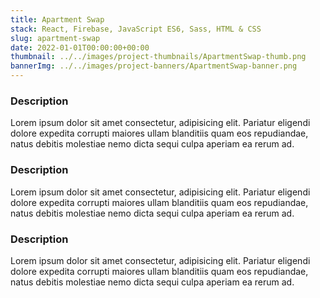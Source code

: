 ```yaml
---
title: Apartment Swap
stack: React, Firebase, JavaScript ES6, Sass, HTML & CSS
slug: apartment-swap
date: 2022-01-01T00:00:00+00:00
thumbnail: ../../images/project-thumbnails/ApartmentSwap-thumb.png
bannerImg: ../../images/project-banners/ApartmentSwap-banner.png
---
```


### Description

Lorem ipsum dolor sit amet consectetur, adipisicing elit. Pariatur eligendi dolore expedita corrupti maiores ullam blanditiis quam eos repudiandae, natus debitis molestiae nemo dicta sequi culpa aperiam ea rerum ad.

### Description

Lorem ipsum dolor sit amet consectetur, adipisicing elit. Pariatur eligendi dolore expedita corrupti maiores ullam blanditiis quam eos repudiandae, natus debitis molestiae nemo dicta sequi culpa aperiam ea rerum ad.

### Description

Lorem ipsum dolor sit amet consectetur, adipisicing elit. Pariatur eligendi dolore expedita corrupti maiores ullam blanditiis quam eos repudiandae, natus debitis molestiae nemo dicta sequi culpa aperiam ea rerum ad.
